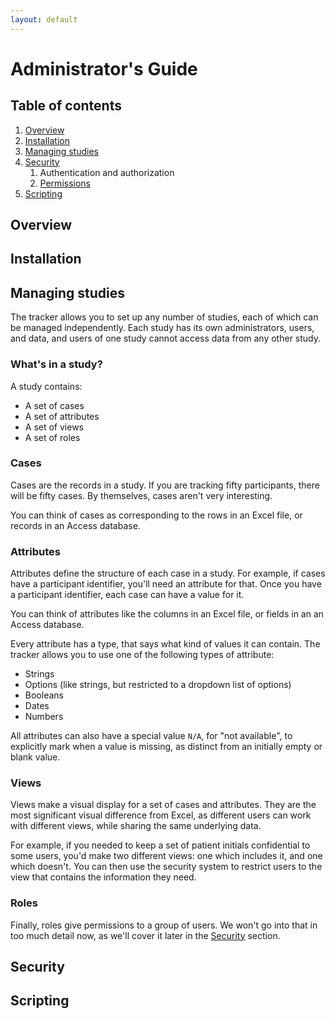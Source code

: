 ```yaml
---
layout: default
---
```


# Administrator's Guide

## Table of contents

1. [Overview](#overview)
2. [Installation](#installation)
2. [Managing studies](#studies)
3. [Security](#security)
    1. Authentication and authorization
    2. [Permissions](admin-permissions.html)
4. [Scripting](#scripting)


## <a name="overview"></a> Overview

## <a name="installation"></a> Installation

## <a name="studies"></a> Managing studies

The tracker allows you to set up any number of studies, each of which can be
managed independently. Each study has its own administrators, users, and data,
and users of one study cannot access data from any other study.

### What's in a study?

A study contains:

* A set of cases
* A set of attributes
* A set of views
* A set of roles

### Cases

Cases are the records in a study. If you are tracking fifty participants,
there will be fifty cases. By themselves, cases aren't very interesting.

You can think of cases as corresponding to the rows in an Excel file, or
records in an Access database.

### Attributes

Attributes define the structure of each case in a study. For example, if cases
have a participant identifier, you'll need an attribute for that. Once you have
a participant identifier, each case can have a value for it.

You can think of attributes like the columns in an Excel file, or fields in an
an Access database.

Every attribute has a type, that says what kind of values it can contain.
The tracker allows you to use one of the following types of attribute:

* Strings
* Options (like strings, but restricted to a dropdown list of options)
* Booleans
* Dates
* Numbers

All attributes can also have a special value `N/A`, for "not available", to
explicitly mark when a value is missing, as distinct from an initially empty
or blank value.

### Views

Views make a visual display for a set of cases and attributes. They are the
most significant visual difference from Excel, as different users can work
with different views, while sharing the same underlying data.

For example, if you needed to keep a set of patient initials confidential to
some users, you'd make two different views: one which includes it, and one
which doesn't. You can then use the security system to restrict users to
the view that contains the information they need.

### Roles

Finally, roles give permissions to a group of users. We won't go into
that in too much detail now, as we'll cover it later in the [Security](#security)
section.

## <a name="security"></a> Security

## <a name="scripting"></a> Scripting
